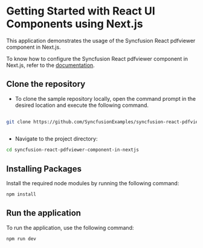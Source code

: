 # Getting Started with React UI Components using Next.js
 
This application demonstrates the usage of the Syncfusion React pdfviewer component in Next.js.
 
To know how to configure the Syncfusion React pdfviewer component in Next.js, refer to the [documentation](https://ej2.syncfusion.com/react/documentation/pdfviewer/nextjs-getting-started).
 
## Clone the repository
 
* To clone the sample repository locally, open the command prompt in the desired location and execute the following command.
 
```sh
 
git clone https://github.com/SyncfusionExamples/syncfusion-react-pdfviewer-component-in-nextjs
 
```
 
* Navigate to the project directory:
 
```sh
cd syncfusion-react-pdfviewer-component-in-nextjs
```
 
## Installing Packages
 
Install the required node modules by running the following command:
 
```sh
npm install
```
 
## Run the application
 
To run the application, use the following command:
 
```bash
npm run dev
```